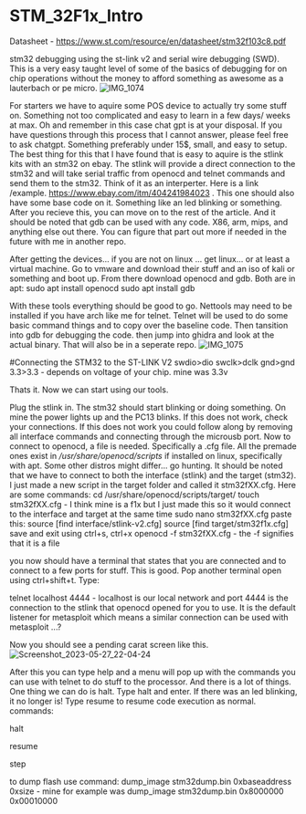 # STM_32F1x_Intro
Datasheet - https://www.st.com/resource/en/datasheet/stm32f103c8.pdf

stm32 debugging using the st-link v2 and serial wire debugging (SWD). This is a very easy taught level of some of the basics of debugging for on chip operations without the money to afford something as awesome as a lauterbach or pe micro. 
![IMG_1074](https://github.com/mediocrereverse/STM_32F1x_Debugging/assets/133725400/9d5d80af-369f-4faa-bb0e-373548454a4d)

For starters we have to aquire some POS device to actually try some stuff on. Something not too complicated and easy to learn in a few days/ weeks at max. Oh and remember in this case chat gpt is at your disposal. If you have questions through this process that I cannot answer, please feel free to ask chatgpt. Something preferably under 15$, small, and easy to setup. The best thing for this that I have found that is easy to aquire is the stlink kits with an stm32 on ebay. The stlink will provide a direct connection to the stm32 and will take serial traffic from openocd and telnet commands and send them to the stm32. Think of it as an interperter. Here is a link /example. https://www.ebay.com/itm/404241984023 . This one should also have some base code on it. Something like an led blinking or something. After you recieve this, you can move on to the rest of the article. And it should be noted that gdb can be used with any code. X86, arm, mips, and anything else out there. You can figure that part out more if needed in the future with me in another repo.

After getting the devices... if you are not on linux ... get linux... or at least a virtual machine. Go to vmware and download their stuff and an iso of kali or something and boot up. From there download openocd and gdb. Both are in apt: 
sudo apt install openocd
sudo apt install gdb

With these tools everything should be good to go. Nettools may need to be installed if you have arch like me for telnet. Telnet will be used to do some basic command things and to copy over the baseline code. Then tansition into gdb for debugging the code. then jump into ghidra and look at the actual binary. That will also be in a seperate repo. 
![IMG_1075](https://github.com/mediocrereverse/STM_32F1x_Debugging/assets/133725400/fd8b0345-24a9-4b9a-bef5-9f1da52b4960)

#Connecting the STM32 to the ST-LINK V2
swdio>dio
swclk>dclk
gnd>gnd
3.3>3.3 - depends on voltage of your chip. mine was 3.3v

Thats it.
Now we can start using our tools. 

Plug the stlink in. The stm32 should start blinking or doing something. On mine the power lights up and the PC13 blinks. If this does not work, check your connections. If this does not work you could follow along by removing all interface commands and connecting through the microusb port. Now to connect to openocd, a file is needed. Specifically a .cfg file. All the premade ones exist in */usr/share/openocd/scripts* if installed on linux, specifically with apt. Some other distros might differ... go hunting. It should be noted that we have to connect to both the interface (stlink) and the target (stm32). I just made a new script in the target folder and called it stm32fXX.cfg. Here are some commands: 
cd /usr/share/openocd/scripts/target/
touch stm32fXX.cfg - I think mine is a f1x but I just made this so it would connect to the interface and target at the same time
sudo nano stm32fXX.cfg
paste this: 
source [find interface/stlink-v2.cfg]
source [find target/stm32f1x.cfg]
save and exit using ctrl+s, ctrl+x
openocd -f stm32fXX.cfg - the -f signifies that it is a file

you now should have a terminal that states that you are connected and to connect to a few ports for stuff. This is good. Pop another terminal open using ctrl+shift+t. Type:

telnet localhost 4444 - localhost is our local network and port 4444 is the connection to the stlink that openocd opened for you to use. It is the default listener for metasploit which means a similar connection can be used with metasploit ...?

Now you should see a pending carat screen like this. 
![Screenshot_2023-05-27_22-04-24](https://github.com/mediocrereverse/STM_32F1x_Debugging/assets/133725400/c5bbb873-ad73-476b-9074-b5f986ca6fe1)


After this you can type help and a menu will pop up with the commands you can use with telnet to do stuff to the processor. And there is a lot of things. One thing we can do is halt. Type halt and enter. If there was an led blinking, it no longer is! Type resume to resume code execution as normal. 
commands:

halt

resume

step

to dump flash use command:
dump_image stm32dump.bin 0xbaseaddress 0xsize - mine for example was dump_image stm32dump.bin 0x8000000 0x00010000 

